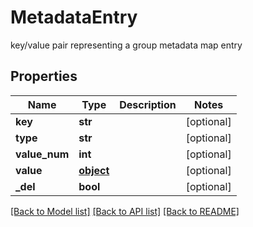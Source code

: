 # MetadataEntry

key/value pair representing a group metadata map entry
## Properties
Name | Type | Description | Notes
------------ | ------------- | ------------- | -------------
**key** | **str** |  | [optional] 
**type** | **str** |  | [optional] 
**value_num** | **int** |  | [optional] 
**value** | [**object**](.md) |  | [optional] 
**_del** | **bool** |  | [optional] 

[[Back to Model list]](../README.md#documentation-for-models) [[Back to API list]](../README.md#documentation-for-api-endpoints) [[Back to README]](../README.md)


